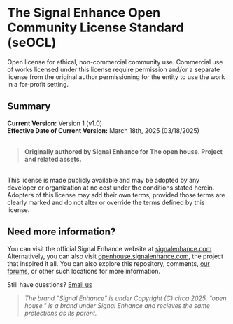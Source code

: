# The Signal Enhance Open Community License Standard (seOCL)
Open license for ethical, non-commercial community use. Commercial use of works licensed under this license require permission and/or a separate license from the original author permissioning for the entity to use the work in a for-profit setting.

## Summary
**Current Version:** Version 1 (v1.0)\
**Effective Date of Current Version:** March 18th, 2025 (03/18/2025)\
<br />
> **Originally authored by Signal Enhance for The open house. Project and related assets.**

<br />
This license is made publicly available and may be adopted by any developer or organization at no cost under the conditions stated herein. Adopters of this license may add their own terms, provided those terms are clearly marked and do not alter or override the terms defined by this license.

## Need more information?
You can visit the official Signal Enhance website at <a href="https://signalenhance.com" target="_blank" rel="noopener noreferrer">signalenhance.com</a>
Alternatively, you can also visit <a href="https://openhouse.signalenhance.com" target="_blank" rel="noopener noreferrer">openhouse.signalenhance.com</a>, the project that inspired it all.
You can also explore this repository, comments, <a href="https://forums.signalenhance.com" target="_blank" rel="noopener noreferrer">our forums</a>, or other such locations for more information.

Still have questions? <a href="mailto:help@signalenhance.com?subject=Inquiry%20About%20the%20seOCL%20v1.0%20License">Email us</a>
<br />
> *The brand "Signal Enhance" is under Copyright (C) circa 2025. "open house." is a brand under Signal Enhance and recieves the same protections as its parent.*

